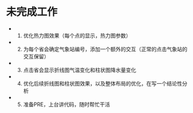 # 未完成工作

- 1. 优化热力图效果（每个点的显示，热力图参数）
- 2. 为每个省会确定气象站编号，添加一个额外的交互（正常的点击气象站的交互保留）
- 3. 点击省会显示折线图气温变化和柱状图降水量变化
- 4. 优化后续折线图和柱状图效果，以及整体布局的优化，在写一个结论性分析
- 5. 准备PRE，上台讲代码，随时帮忙干活
